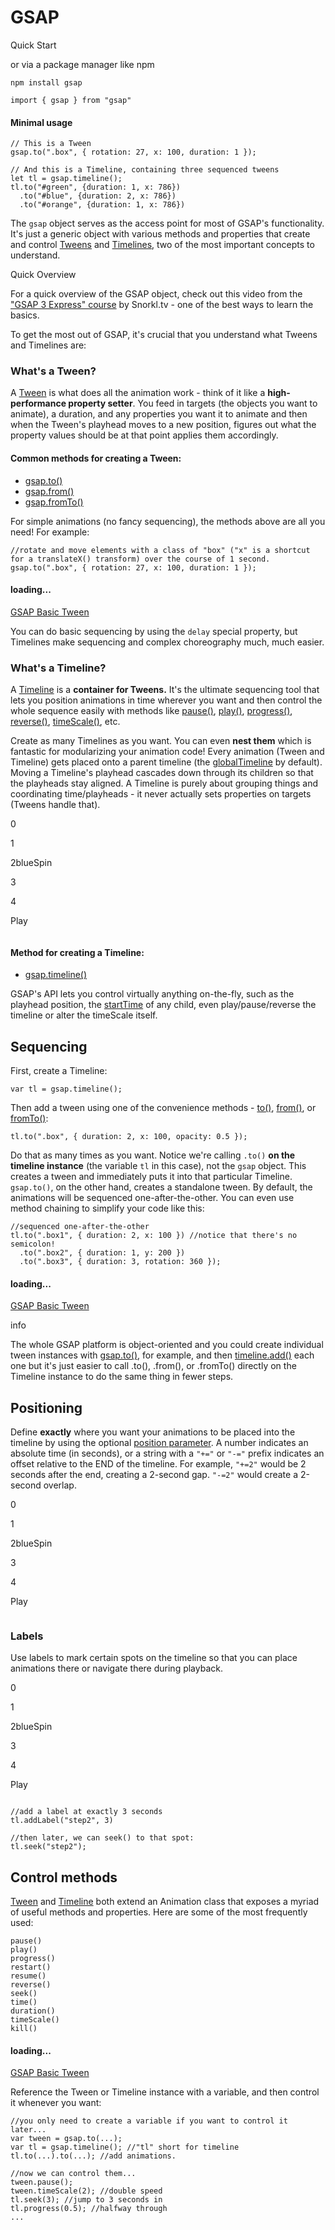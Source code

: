 # GSAP

Quick Start

or via a package manager like npm

```
npm install gsap
```

```
import { gsap } from "gsap"
```

#### Minimal usage

```
// This is a Tween
gsap.to(".box", { rotation: 27, x: 100, duration: 1 });

// And this is a Timeline, containing three sequenced tweens
let tl = gsap.timeline();
tl.to("#green", {duration: 1, x: 786})
  .to("#blue", {duration: 2, x: 786})
  .to("#orange", {duration: 1, x: 786})
```

The `gsap` object serves as the access point for most of GSAP's functionality. It's just a generic object with various methods and properties that create and control [Tweens](/docs/v3/GSAP/Tween.md) and [Timelines](/docs/v3/GSAP/Timeline.md), two of the most important concepts to understand.

Quick Overview

For a quick overview of the GSAP object, check out this video from the ["GSAP 3 Express" course](https://courses.snorkl.tv/courses/gsap-3-express?ref=44f484) by Snorkl.tv - one of the best ways to learn the basics.

To get the most out of GSAP, it's crucial that you understand what Tweens and Timelines are:

### What's a Tween?[​](#whats-a-tween "Direct link to What's a Tween?")

A [Tween](/docs/v3/GSAP/Tween.md) is what does all the animation work - think of it like a **high-performance property setter**. You feed in targets (the objects you want to animate), a duration, and any properties you want it to animate and then when the Tween's playhead moves to a new position, figures out what the property values should be at that point applies them accordingly.

#### Common methods for creating a Tween:[​](#common-methods-for-creating-a-tween "Direct link to Common methods for creating a Tween:")

* [gsap.to()](/docs/v3/GSAP/gsap.to\(\).md)
* [gsap.from()](/docs/v3/GSAP/gsap.from\(\).md)
* [gsap.fromTo()](/docs/v3/GSAP/gsap.fromTo\(\).md)

For simple animations (no fancy sequencing), the methods above are all you need! For example:

```
//rotate and move elements with a class of "box" ("x" is a shortcut for a translateX() transform) over the course of 1 second.
gsap.to(".box", { rotation: 27, x: 100, duration: 1 });
```

#### loading...

[GSAP Basic Tween](https://codepen.io/GreenSock/embed/663f83b218082c4181ae23fd42d59cb5?default-tab=result\&theme-id=41164)

You can do basic sequencing by using the `delay` special property, but Timelines make sequencing and complex choreography much, much easier.

### What's a Timeline?[​](#whats-a-timeline "Direct link to What's a Timeline?")

A [Timeline](/docs/v3/GSAP/Timeline.md) is a **container for Tweens.** It's the ultimate sequencing tool that lets you position animations in time wherever you want and then control the whole sequence easily with methods like [pause()](/docs/v3/GSAP/Timeline/pause\(\).md), [play()](/docs/v3/GSAP/Timeline/play\(\).md), [progress()](/docs/v3/GSAP/Timeline/progress\(\).md), [reverse()](/docs/v3/GSAP/Timeline/reverse\(\).md), [timeScale()](/docs/v3/GSAP/Timeline/timeScale\(\).md), etc.

Create as many Timelines as you want. You can even **nest them** which is fantastic for modularizing your animation code! Every animation (Tween and Timeline) gets placed onto a parent timeline (the [globalTimeline](/docs/v3/GSAP/gsap.globalTimeline\(\)) by default). Moving a Timeline's playhead cascades down through its children so that the playheads stay aligned. A Timeline is purely about grouping things and coordinating time/playheads - it never actually sets properties on targets (Tweens handle that).

0

1

2blueSpin

3

4

Play

```
```

#### Method for creating a Timeline:[​](#method-for-creating-a-timeline "Direct link to Method for creating a Timeline:")

* [gsap.timeline()](/docs/v3/GSAP/gsap.timeline\(\).md)

GSAP's API lets you control virtually anything on-the-fly, such as the playhead position, the [startTime](/docs/v3/GSAP/Tween/startTime\(\).md) of any child, even play/pause/reverse the timeline or alter the timeScale itself.

## Sequencing[​](#sequencing "Direct link to Sequencing")

First, create a Timeline:

```
var tl = gsap.timeline();
```

Then add a tween using one of the convenience methods - [to()](/docs/v3/GSAP/Timeline/to\(\).md), [from()](/docs/v3/GSAP/Timeline/from\(\).md), or [fromTo()](/docs/v3/GSAP/Timeline/fromTo\(\).md):

```
tl.to(".box", { duration: 2, x: 100, opacity: 0.5 });
```

Do that as many times as you want. Notice we're calling `.to()` **on the timeline instance** (the variable `tl` in this case), not the `gsap` object. This creates a tween and immediately puts it into that particular Timeline. `gsap.to()`, on the other hand, creates a standalone tween. By default, the animations will be sequenced one-after-the-other. You can even use method chaining to simplify your code like this:

```
//sequenced one-after-the-other
tl.to(".box1", { duration: 2, x: 100 }) //notice that there's no semicolon!
  .to(".box2", { duration: 1, y: 200 })
  .to(".box3", { duration: 3, rotation: 360 });
```

#### loading...

[GSAP Basic Tween](https://codepen.io/GreenSock/embed/d0b24f699d5bee2305cb8223de580a62?default-tab=result\&theme-id=41164)

info

The whole GSAP platform is object-oriented and you could create individual tween instances with [gsap.to()](/docs/v3/GSAP/gsap.to\(\).md), for example, and then [timeline.add()](/docs/v3/GSAP/Timeline/add\(\).md) each one but it's just easier to call .to(), .from(), or .fromTo() directly on the Timeline instance to do the same thing in fewer steps.

## Positioning[​](#positioning "Direct link to Positioning")

Define **exactly** where you want your animations to be placed into the timeline by using the optional [position parameter](/resources/position-parameter.md). A number indicates an absolute time (in seconds), or a string with a `"+="` or `"-="` prefix indicates an offset relative to the END of the timeline. For example, `"+=2"` would be 2 seconds after the end, creating a 2-second gap. `"-=2"` would create a 2-second overlap.

0

1

2blueSpin

3

4

Play

```
```

### Labels[​](#labels "Direct link to Labels")

Use labels to mark certain spots on the timeline so that you can place animations there or navigate there during playback.

0

1

2blueSpin

3

4

Play

```
```

```
//add a label at exactly 3 seconds
tl.addLabel("step2", 3)

//then later, we can seek() to that spot:
tl.seek("step2");
```

## Control methods[​](#control-methods "Direct link to Control methods")

[Tween](/docs/v3/GSAP/Tween.md) and [Timeline](/docs/v3/GSAP/Timeline.md) both extend an Animation class that exposes a myriad of useful methods and properties. Here are some of the most frequently used:

```
pause()
play()
progress()
restart()
resume()
reverse()
seek()
time()
duration()
timeScale()
kill()
```

#### loading...

[GSAP Basic Tween](https://codepen.io/GreenSock/embed/OJLgdyg?default-tab=result\&theme-id=41164)

Reference the Tween or Timeline instance with a variable, and then control it whenever you want:

```
//you only need to create a variable if you want to control it later...
var tween = gsap.to(...);
var tl = gsap.timeline(); //"tl" short for timeline
tl.to(...).to(...); //add animations.

//now we can control them...
tween.pause();
tween.timeScale(2); //double speed
tl.seek(3); //jump to 3 seconds in
tl.progress(0.5); //halfway through
...
```

